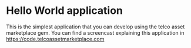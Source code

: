 Hello World application
=======================
This is the simplest application that you can develop using the 
telco asset marketplace gem.
You can find a screencast explaining this application in 
<https://code.telcoassetmarketplace.com>
